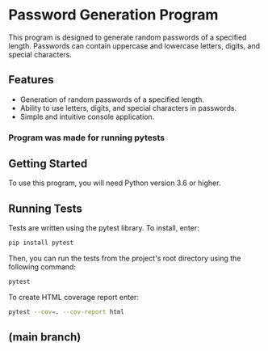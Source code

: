 # Password Generation Program

This program is designed to generate random passwords of a specified length. Passwords can contain uppercase and lowercase letters, digits, and special characters.

## Features

- Generation of random passwords of a specified length.
- Ability to use letters, digits, and special characters in passwords.
- Simple and intuitive console application.

### Program was made for running pytests

## Getting Started

To use this program, you will need Python version 3.6 or higher.

## Running Tests

Tests are written using the pytest library. To install, enter:
```bash
pip install pytest
```
Then, you can run the tests from the project's root directory using the following command:
```bash
pytest
```
To create HTML coverage report enter:

```bash
pytest --cov=. --cov-report html
```

## (main branch)
